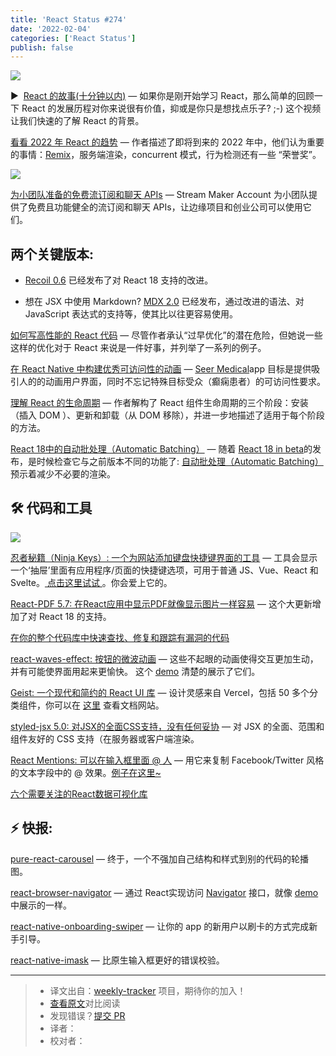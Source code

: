 ```yaml
---
title: 'React Status #274'
date: '2022-02-04'
categories: ['React Status']
publish: false
---
```


[![](https://res.cloudinary.com/cpress/image/upload/w_1280,e_sharpen:60/bk3ysckglctrp7pxfypi.jpg)](https://react.statuscode.com/link/119256/web)
<!--以上是预览信息，图片一张或限制百字左右，前者优先-->
<!-- more -->
▶  [React 的故事(十分钟以内)](https://react.statuscode.com/link/119256/web "www.youtube.com") — 如果你是刚开始学习 React，那么简单的回顾一下 React 的发展历程对你来说很有价值，抑或是你只是想找点乐子? ;-) 这个视频让我们快速的了解 React 的背景。

[看看 2022 年 React 的趋势](https://react.statuscode.com/link/119257/web "www.chakshunyu.com") — 作者描述了即将到来的 2022 年中，他们认为重要的事情：[Remix](https://react.statuscode.com/link/119258/web)，服务端渲染，concurrent 模式，行为检测还有一些 “荣誉奖”。

[![](https://copm.s3.amazonaws.com/2e466595.png)](https://react.statuscode.com/link/119259/web)

[为小团队准备的免费流订阅和聊天 APIs](https://react.statuscode.com/link/119259/web "getstream.io") — Stream Maker Account  为小团队提供了免费且功能健全的流订阅和聊天 APIs，让边缘项目和创业公司可以使用它们。

## **两个关键版本:**

*   [Recoil 0.6](https://react.statuscode.com/link/119260/web) 已经发布了对 React 18 支持的改进。
    
*   想在 JSX 中使用 Markdown? [MDX 2.0](https://react.statuscode.com/link/119261/web) 已经发布，通过改进的语法、对 JavaScript 表达式的支持等，使其比以往更容易使用。
    

[如何写高性能的 React 代码](https://react.statuscode.com/link/119262/web "www.developerway.com") — 尽管作者承认“过早优化”的潜在危险，但她说一些这样的优化对于 React 来说是一件好事，并列举了一系列的例子。

[在 React Native 中构建优秀可访问性的动画](https://react.statuscode.com/link/119263/web "medium.com") — [Seer Medical](https://react.statuscode.com/link/119264/web)app 目标是提供吸引人的的动画用户界面，同时不忘记特殊目标受众（癫痫患者）的可访问性要求。

[理解 React 的生命周期](https://react.statuscode.com/link/119269/web "betterprogramming.pub") — 作者解构了 React 组件生命周期的三个阶段：安装（插入 DOM ）、更新和卸载（从 DOM 移除），并进一步地描述了适用于每个阶段的方法。

[React 18中的自动批处理（Automatic Batching）](https://react.statuscode.com/link/119270/web "blog.bitsrc.io") — 随着 [React 18 in beta](https://react.statuscode.com/link/119271/web)的发布，是时候检查它与之前版本不同的功能了: [自动批处理（Automatic Batching）](https://react.statuscode.com/link/119272/web)预示着减少不必要的渲染。

## 🛠 代码和工具

[![](https://res.cloudinary.com/cpress/image/upload/w_1280,e_sharpen:60/k9u2tvae2i4pqytu61m2.jpg)](https://react.statuscode.com/link/119273/web)

[忍者秘籍（Ninja Keys）: 一个为网站添加键盘快捷键界面的工具](https://react.statuscode.com/link/119273/web "github.com") — 工具会显示一个‘抽屉’里面有应用程序/页面的快捷键选项，可用于普通 JS、Vue、React 和 Svelte。[ 点击这里试试 ](https://react.statuscode.com/link/119274/web)。你会爱上它的。

[React-PDF 5.7: 在React应用中显示PDF就像显示图片一样容易](https://react.statuscode.com/link/119275/web "github.com") — 这个大更新增加了对 React 18 的支持。

[在你的整个代码库中快速查找、修复和跟踪有漏洞的代码](https://react.statuscode.com/link/119276/web "about.sourcegraph.com")

[react-waves-effect: 按钮的微波动画](https://react.statuscode.com/link/119277/web "github.com") — 这些不起眼的动画使得交互更加生动，并有可能使界面用起来更愉快。 这个 [demo](https://react.statuscode.com/link/119278/web) 清楚的展示了它们。

[Geist: 一个现代和简约的 React UI 库](https://react.statuscode.com/link/119279/web "github.com") — 设计灵感来自 Vercel，包括 50 多个分类组件，你可以在 [这里](https://react.statuscode.com/link/119280/web) 查看文档网站。

[styled-jsx 5.0: 对JSX的全面CSS支持，没有任何妥协](https://react.statuscode.com/link/119281/web "github.com") — 对 JSX 的全面、范围和组件友好的 CSS 支持（在服务器或客户端渲染。

[React Mentions: 可以在输入框里面 @ 人](https://react.statuscode.com/link/119282/web "github.com") — 用它来复制 Facebook/Twitter 风格的文本字段中的 @ 效果。[例子在这里~](https://react.statuscode.com/link/119283/web)

[六个需要关注的React数据可视化库](https://react.statuscode.com/link/119284/web)  

## ⚡️ 快报:

[pure-react-carousel](https://react.statuscode.com/link/119285/web) — 终于，一个不强加自己结构和样式到别的代码的轮播图。

[react-browser-navigator](https://react.statuscode.com/link/119286/web) — 通过 React实现访问 [Navigator](https://react.statuscode.com/link/119287/web) 接口，就像 [demo](https://react.statuscode.com/link/119288/web)中展示的一样。

[react-native-onboarding-swiper](https://react.statuscode.com/link/119289/web) — 让你的 app 的新用户以刷卡的方式完成新手引导。

[react-native-imask](https://react.statuscode.com/link/119290/web) — 比原生输入框更好的错误校验。

---
> * 译文出自：[weekly-tracker](https://github.com/FEDarling/weekly-tracker) 项目，期待你的加入！
> * [查看原文](https://react.statuscode.com/issues/274)对比阅读
> * 发现错误？[提交 PR](https://github.com/FEDarling/weekly-tracker/blob/main/weeklys/react_status/274/README.md)
> * 译者：
> * 校对者：
